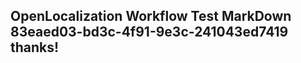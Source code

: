 <properties
ms.topic="hero-topic"
ms.test1="hero-topic"
ms.test2="test"/>


## OpenLocalization Workflow Test MarkDown 83eaed03-bd3c-4f91-9e3c-241043ed7419 thanks!



<!--HONumber=Aug16_HO4-->


